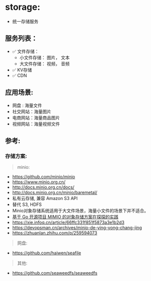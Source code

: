 # storage:

- 统一存储服务

## 服务列表：

- ✅ 文件存储：
    - 小文件存储： 图片， 文本
    - 大文件存储： 视频， 音频
- ✅ KV存储
- ✅ CDN

## 应用场景:

- 网盘 : 海量文件
- 社交网站：海量图片
- 电商网站：海量商品图片
- 视频网站：海量视频文件

## 参考:

### 存储方案:

> minio:

- https://github.com/minio/minio
- https://www.minio.org.cn/
- http://docs.minio.org.cn/docs/
- http://docs.minio.org.cn/minio/baremetal/
- 私有云存储, 兼容 Amazon S3 API
- 替代 S3, HDFS
- Minio对象存储系统适用于大文件场景，海量小文件的场景下并不适合。
- [基于 Go 开源项目 MIMIO 的对象存储方案在探探的实践](https://mp.weixin.qq.com/s?__biz=MzA4ODg0NDkzOA==&mid=2247487119&idx=1&sn=6e09abb32392e015911be3a1d7f066e5)
- https://xie.infoq.cn/article/66ffc331f851f5873a3e1b2d3
- https://devopsman.cn/archives/minio-de-ying-yong-chang-jing
- https://zhuanlan.zhihu.com/p/259594073

> 网盘:

- https://github.com/haiwen/seafile

> 其他:

- https://github.com/seaweedfs/seaweedfs